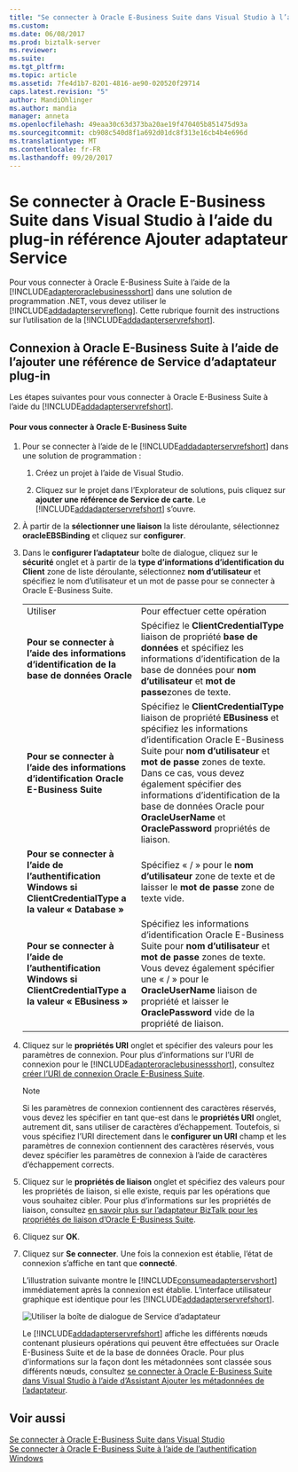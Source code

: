 ```yaml
---
title: "Se connecter à Oracle E-Business Suite dans Visual Studio à l’aide du plug-in référence Ajouter adaptateur Service | Documents Microsoft"
ms.custom: 
ms.date: 06/08/2017
ms.prod: biztalk-server
ms.reviewer: 
ms.suite: 
ms.tgt_pltfrm: 
ms.topic: article
ms.assetid: 7fe4d1b7-8201-4816-ae90-020520f29714
caps.latest.revision: "5"
author: MandiOhlinger
ms.author: mandia
manager: anneta
ms.openlocfilehash: 49eaa30c63d373ba20ae19f470405b851475d93a
ms.sourcegitcommit: cb908c540d8f1a692d01dc8f313e16cb4b4e696d
ms.translationtype: MT
ms.contentlocale: fr-FR
ms.lasthandoff: 09/20/2017
---
```

# <a name="connect-to-oracle-e-business-suite-in-visual-studio-using-add-adapter-service-reference-plug-in"></a>Se connecter à Oracle E-Business Suite dans Visual Studio à l’aide du plug-in référence Ajouter adaptateur Service
Pour vous connecter à Oracle E-Business Suite à l’aide de la [!INCLUDE[adapteroraclebusinessshort](../../includes/adapteroraclebusinessshort-md.md)] dans une solution de programmation .NET, vous devez utiliser le [!INCLUDE[addadapterservreflong](../../includes/addadapterservreflong-md.md)]. Cette rubrique fournit des instructions sur l’utilisation de la [!INCLUDE[addadapterservrefshort](../../includes/addadapterservrefshort-md.md)].  
  
## <a name="connecting-to-oracle-e-business-suite-using-the-add-adapter-service-reference-plug-in"></a>Connexion à Oracle E-Business Suite à l’aide de l’ajouter une référence de Service d’adaptateur plug-in  
 Les étapes suivantes pour vous connecter à Oracle E-Business Suite à l’aide du [!INCLUDE[addadapterservrefshort](../../includes/addadapterservrefshort-md.md)].  
  
#### <a name="to-connect-to-oracle-e-business-suite"></a>Pour vous connecter à Oracle E-Business Suite  
  
1.  Pour se connecter à l’aide de le [!INCLUDE[addadapterservrefshort](../../includes/addadapterservrefshort-md.md)] dans une solution de programmation :  
  
    1.  Créez un projet à l’aide de Visual Studio.  
  
    2.  Cliquez sur le projet dans l’Explorateur de solutions, puis cliquez sur **ajouter une référence de Service de carte**. Le [!INCLUDE[addadapterservrefshort](../../includes/addadapterservrefshort-md.md)] s’ouvre.  
  
2.  À partir de la **sélectionner une liaison** la liste déroulante, sélectionnez **oracleEBSBinding** et cliquez sur **configurer**.  
  
3.  Dans le **configurer l’adaptateur** boîte de dialogue, cliquez sur le **sécurité** onglet et à partir de la **type d’informations d’identification du Client** zone de liste déroulante, sélectionnez **nom d’utilisateur** et spécifiez le nom d’utilisateur et un mot de passe pour se connecter à Oracle E-Business Suite.  
  
    |||  
    |-|-|  
    |Utiliser|Pour effectuer cette opération|  
    |**Pour se connecter à l’aide des informations d’identification de la base de données Oracle**|Spécifiez le **ClientCredentialType** liaison de propriété **base de données** et spécifiez les informations d’identification de la base de données pour **nom d’utilisateur** et **mot de passe**zones de texte.|  
    |**Pour se connecter à l’aide des informations d’identification Oracle E-Business Suite**|Spécifiez le **ClientCredentialType** liaison de propriété **EBusiness** et spécifiez les informations d’identification Oracle E-Business Suite pour **nom d’utilisateur** et **mot de passe**  zones de texte. Dans ce cas, vous devez également spécifier des informations d’identification de la base de données Oracle pour **OracleUserName** et **OraclePassword** propriétés de liaison.|  
    |**Pour se connecter à l’aide de l’authentification Windows si ClientCredentialType a la valeur « Database »**|Spécifiez « / » pour le **nom d’utilisateur** zone de texte et de laisser le **mot de passe** zone de texte vide.|  
    |**Pour se connecter à l’aide de l’authentification Windows si ClientCredentialType a la valeur « EBusiness »**|Spécifiez les informations d’identification Oracle E-Business Suite pour **nom d’utilisateur** et **mot de passe** zones de texte. Vous devez également spécifier une « / » pour le **OracleUserName** liaison de propriété et laisser le **OraclePassword** vide de la propriété de liaison.|  
  
4.  Cliquez sur le **propriétés URI** onglet et spécifier des valeurs pour les paramètres de connexion. Pour plus d’informations sur l’URI de connexion pour le [!INCLUDE[adapteroraclebusinessshort](../../includes/adapteroraclebusinessshort-md.md)], consultez [créer l’URI de connexion Oracle E-Business Suite](../../adapters-and-accelerators/adapter-oracle-ebs/create-the-oracle-e-business-suite-connection-uri.md).  
  
    > [!NOTE]
    >  Si les paramètres de connexion contiennent des caractères réservés, vous devez les spécifier en tant que-est dans le **propriétés URI** onglet, autrement dit, sans utiliser de caractères d’échappement. Toutefois, si vous spécifiez l’URI directement dans le **configurer un URI** champ et les paramètres de connexion contiennent des caractères réservés, vous devez spécifier les paramètres de connexion à l’aide de caractères d’échappement corrects.  
  
5.  Cliquez sur le **propriétés de liaison** onglet et spécifiez des valeurs pour les propriétés de liaison, si elle existe, requis par les opérations que vous souhaitez cibler. Pour plus d’informations sur les propriétés de liaison, consultez [en savoir plus sur l’adaptateur BizTalk pour les propriétés de liaison d’Oracle E-Business Suite](../../adapters-and-accelerators/adapter-oracle-ebs/read-about-the-biztalk-adapter-for-oracle-e-business-suite-binding-properties.md).  
  
6.  Cliquez sur **OK**.  
  
7.  Cliquez sur **Se connecter**. Une fois la connexion est établie, l’état de connexion s’affiche en tant que **connecté**.  
  
     L’illustration suivante montre le [!INCLUDE[consumeadapterservshort](../../includes/consumeadapterservshort-md.md)] immédiatement après la connexion est établie. L’interface utilisateur graphique est identique pour les [!INCLUDE[addadapterservrefshort](../../includes/addadapterservrefshort-md.md)].  
  
     ![Utiliser la boîte de dialogue de Service d’adaptateur](../../adapters-and-accelerators/adapter-oracle-ebs/media/6a2b21ed-0fd2-4874-a6a6-e59a467533f8.gif "6a2b21ed-0fd2-4874-a6a6-e59a467533f8")  
  
     Le [!INCLUDE[addadapterservrefshort](../../includes/addadapterservrefshort-md.md)] affiche les différents nœuds contenant plusieurs opérations qui peuvent être effectuées sur Oracle E-Business Suite et de la base de données Oracle. Pour plus d’informations sur la façon dont les métadonnées sont classée sous différents nœuds, consultez [se connecter à Oracle E-Business Suite dans Visual Studio à l’aide d’Assistant Ajouter les métadonnées de l’adaptateur](../../adapters-and-accelerators/adapter-oracle-ebs/connect-to-oracle-ebs-in-visual-studio-using-add-adapter-metadata-wizard.md).  
  
## <a name="see-also"></a>Voir aussi  
 [Se connecter à Oracle E-Business Suite dans Visual Studio](../../adapters-and-accelerators/adapter-oracle-ebs/connect-to-the-oracle-e-business-suite-in-visual-studio.md)   
 [Se connecter à Oracle E-Business Suite à l’aide de l’authentification Windows](../../adapters-and-accelerators/adapter-oracle-ebs/connect-to-oracle-e-business-suite-using-windows-authentication.md)